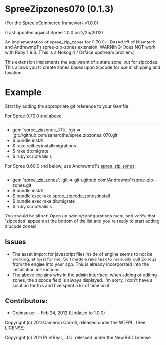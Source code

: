 
SpreeZipzones070 (0.1.3)
================

(For the Spree eCommerce framework v1.0.0)

(Last updated against Spree 1.0.0 on 2/25/2012)

An implementation of spree_zip_zones for 0.70.0+; Based off of Niamtech and Andrewmp1's spree-zip-zones extension.
WARNING: Does NOT work with Ruby 1.9.3. (This is a Nokogiri / Deface upstream problem.)

This extension implements the equivalent of a state zone, but for zipcodes. This allows you to create zones based upon zipcode for use in shipping and taxation.


Example
=======

Start by adding the appropriate git reference to your Gemfile.

For Spree 0.70.0 and above:
___________________________

* gem 'spree_zipzones_070', :git => 'git://github.com/sanarothe/spree_zipzones_070.git'
* $ bundle install
* $ rake railties:install:migrations
* $ rake db:migrate
* $ ruby script/rails s

For Spree 0.60.0 and below, use Andrewmp1's [spree_zip_zones](https://github.com/Andrewmp1/spree-zip-zones):
____________________________________________________________________________________________________________

* gem 'spree_zip_zones', :git => git://github.com/Andrewmp1/spree-zip-zones.git
* $ bundle install
* $ bundle exec rake spree_zipcode_zones:install
* $ bundle exec rake db:migrate
* $ ruby script/rails s


You should be all set! Open up admin/configurations menu and verify that 'zipcodes' appears at the bottom of the list and you're ready to start adding zipcode zones!


Issues
-------

* The asset import for javascript files inside of engine seems to not be working, at least for me. So I made a rake task to manually pull Zone.js from the engine into your app. This is already incorporated into the installation instructions.
* The above explains why in the admin interface, when adding or editing zones, the zipcode field is always displayed. I'm sorry, I don't have a solution for this and I've spent a lot of time on it.

Contributors:
--------------
* Greinacker -- Feb 24, 2012 (Updated to 1.0.0)

Copyright (c) 2011 Cameron Carroll, released under the WTFPL. (See LICENSE)

Copyright (c) 2011 PrintBear, LLC. released under the New BSD License

